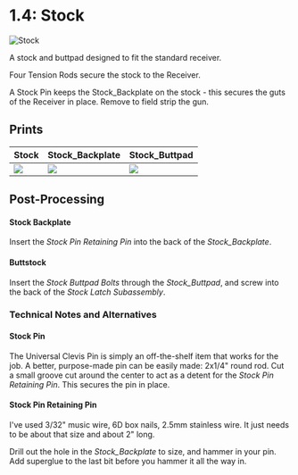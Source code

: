 # 1.4: Stock

![Stock](Assembly_Stock.jpg)

A stock and buttpad designed to fit the standard receiver.

Four Tension Rods secure the stock to the Receiver.

A Stock Pin keeps the Stock_Backplate on the stock - this secures the guts
of the Receiver in place. Remove to field strip the gun.

<!-- NEW PAGE -->
## Prints
|Stock|Stock_Backplate|Stock_Buttpad|
|-|-|-|
|![](Stock_thumb.jpg)|![](Stock_Backplate_thumb.jpg)|![](Stock_Buttpad_thumb.jpg)|

<!-- NEW PAGE -->
## Post-Processing

#### Stock Backplate
Insert the *Stock Pin Retaining Pin* into the back of the *Stock_Backplate*.

#### Buttstock
Insert the *Stock Buttpad Bolts* through the *Stock_Buttpad*, and screw
into the back of the *Stock Latch Subassembly*.


### Technical Notes and Alternatives

#### Stock Pin
The Universal Clevis Pin is simply an off-the-shelf item that works for the job.
A better, purpose-made pin can be easily made: 2x1/4" round rod.
Cut a small groove cut around the center to act as a detent for the
 *Stock Pin Retaining Pin*. This secures the pin in place.

#### Stock Pin Retaining Pin
I've used 3/32" music wire, 6D box nails, 2.5mm stainless wire.
It just needs to be about that size and about 2" long.

Drill out the hole in the *Stock_Backplate* to size, and hammer in your pin.
Add superglue to the last bit before you hammer it all the way in.